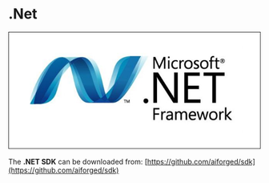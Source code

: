 # .Net

![](<../.gitbook/assets/image (196).png>)

The **.NET SDK** can be downloaded from: [https://github.com/aiforged/sdk](https://github.com/aiforged/sdk)
